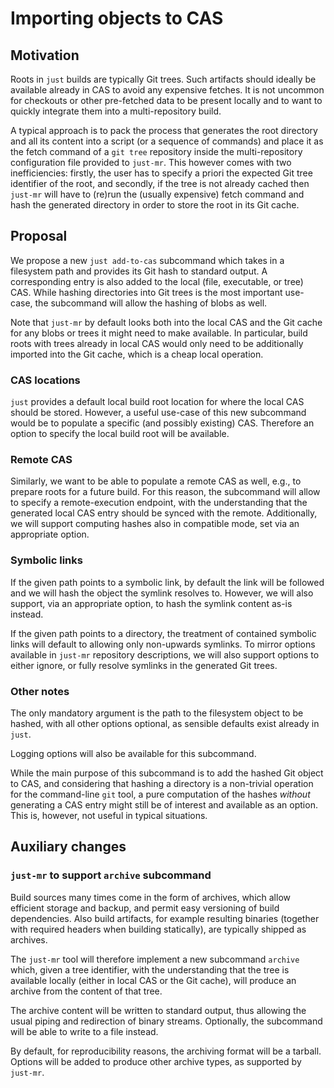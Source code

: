 Importing objects to CAS
========================

Motivation
----------

Roots in `just` builds are typically Git trees. Such artifacts should ideally
be available already in CAS to avoid any expensive fetches. It is not uncommon
for checkouts or other pre-fetched data to be present locally and to want to
quickly integrate them into a multi-repository build.

A typical approach is to pack the process that generates the root directory
and all its content into a script (or a sequence of commands) and place it as
the fetch command of a `git tree` repository inside the multi-repository
configuration file provided to `just-mr`. This however comes with two
inefficiencies: firstly, the user has to specify a priori the expected Git
tree identifier of the root, and secondly, if the tree is not already cached
then `just-mr` will have to (re)run the (usually expensive) fetch command and
hash the generated directory in order to store the root in its Git cache.

Proposal
--------

We propose a new `just add-to-cas` subcommand which takes in a filesystem
path and provides its Git hash to standard output. A corresponding
entry is also added to the local (file, executable, or tree) CAS. While
hashing directories into Git trees is the most important use-case, the
subcommand will allow the hashing of blobs as well.

Note that `just-mr` by default looks both into the local CAS and the Git cache
for any blobs or trees it might need to make available. In particular, build
roots with trees already in local CAS would only need to be additionally
imported into the Git cache, which is a cheap local operation.

### CAS locations

`just` provides a default local build root location for where the local CAS
should be stored. However, a useful use-case of this new subcommand would be
to populate a specific (and possibly existing) CAS. Therefore an option to
specify the local build root will be available.

### Remote CAS

Similarly, we want to be able to populate a remote CAS as well, e.g., to
prepare roots for a future build. For this reason, the subcommand will allow
to specify a remote-execution endpoint, with the understanding that the
generated local CAS entry should be synced with the remote. Additionally,
we will support computing hashes also in compatible mode, set via an
appropriate option.

### Symbolic links

If the given path points to a symbolic link, by default the link will be
followed and we will hash the object the symlink resolves to. However, we will
also support, via an appropriate option, to hash the symlink content as-is
instead.

If the given path points to a directory, the treatment of contained symbolic
links will default to allowing only non-upwards symlinks. To mirror options
available in `just-mr` repository descriptions, we will also support options
to either ignore, or fully resolve symlinks in the generated Git trees.

### Other notes

The only mandatory argument is the path to the filesystem object to be hashed,
with all other options optional, as sensible defaults exist already in `just`.

Logging options will also be available for this subcommand.

While the main purpose of this subcommand is to add the hashed Git object to
CAS, and considering that hashing a directory is a non-trivial operation for
the command-line `git` tool, a pure computation of the hashes _without_
generating a CAS entry might still be of interest and available as an option.
This is, however, not useful in typical situations.

Auxiliary changes
-----------------

### `just-mr` to support `archive` subcommand

Build sources many times come in the form of archives, which allow efficient
storage and backup, and permit easy versioning of build dependencies. Also
build artifacts, for example resulting binaries (together with required headers
when building statically), are typically shipped as archives.

The `just-mr` tool will therefore implement a new subcommand `archive` which,
given a tree identifier, with the understanding that the tree is available
locally (either in local CAS or the Git cache), will produce an archive from
the content of that tree.

The archive content will be written to standard output, thus allowing the usual
piping and redirection of binary streams. Optionally, the subcommand will be
able to write to a file instead.

By default, for reproducibility reasons, the archiving format will be a tarball.
Options will be added to produce other archive types, as supported by `just-mr`.
